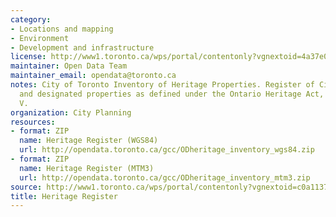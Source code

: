 ```yaml
---
category:
- Locations and mapping
- Environment
- Development and infrastructure
license: http://www1.toronto.ca/wps/portal/contentonly?vgnextoid=4a37e03bb8d1e310VgnVCM10000071d60f89RCRD
maintainer: Open Data Team
maintainer_email: opendata@toronto.ca
notes: City of Toronto Inventory of Heritage Properties. Register of City-wide listed
  and designated properties as defined under the Ontario Heritage Act, Part IV and
  V.
organization: City Planning
resources:
- format: ZIP
  name: Heritage Register (WGS84)
  url: http://opendata.toronto.ca/gcc/ODheritage_inventory_wgs84.zip
- format: ZIP
  name: Heritage Register (MTM3)
  url: http://opendata.toronto.ca/gcc/ODheritage_inventory_mtm3.zip
source: http://www1.toronto.ca/wps/portal/contentonly?vgnextoid=c0a1137135b85410VgnVCM10000071d60f89RCRD&vgnextchannel=1a66e03bb8d1e310VgnVCM10000071d60f89RCRD
title: Heritage Register
---
```

